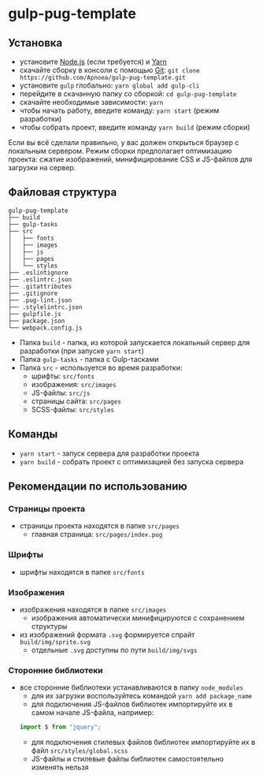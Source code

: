 # gulp-pug-template

## Установка
* установите [Node.js](https://nodejs.org/en/) (если требуется) и [Yarn](https://yarnpkg.com/en/docs/install)
* скачайте сборку в консоли с помощью [Git](https://git-scm.com/downloads): ```git clone https://github.com/Apnoea/gulp-pug-template.git```
* установите ```gulp``` глобально: ```yarn global add gulp-cli```
* перейдите в скачанную папку со сборкой: ```cd gulp-pug-template```
* скачайте необходимые зависимости: ```yarn```
* чтобы начать работу, введите команду: ```yarn start``` (режим разработки)
* чтобы собрать проект, введите команду ```yarn build``` (режим сборки)

Если вы всё сделали правильно, у вас должен открыться браузер с локальным сервером.
Режим сборки предполагает оптимизацию проекта: сжатие изображений, минифицирование CSS и JS-файлов для загрузки на сервер.

## Файловая структура

```
gulp-pug-template
├── build
├── gulp-tasks
├── src
│   ├── fonts
│   ├── images
│   ├── js
│   ├── pages
│   └── styles
├── .eslintignore
├── .eslintrc.json
├── .gitattributes
├── .gitignore
├── .pug-lint.json
├── .stylelintrc.json
├── gulpfile.js
├── package.json
└── webpack.config.js
```

* Папка ```build``` - папка, из которой запускается локальный сервер для разработки (при запуске ```yarn start```)
* Папка ```gulp-tasks``` - папка с Gulp-тасками
* Папка ```src``` - используется во время разработки:
    * шрифты: ```src/fonts```
    * изображения: ```src/images```
    * JS-файлы: ```src/js```
    * страницы сайта: ```src/pages```
    * SCSS-файлы: ```src/styles```

## Команды
* ```yarn start``` - запуск сервера для разработки проекта
* ```yarn build``` - собрать проект с оптимизацией без запуска сервера

## Рекомендации по использованию
### Страницы проекта
* страницы проекта находятся в папке ```src/pages```
    * главная страница: ```src/pages/index.pug```

### Шрифты
* шрифты находятся в папке ```src/fonts```

### Изображения
* изображения находятся в папке ```src/images```
    * изображения автоматически минифицируются с сохранением структуры
* из изображений формата ```.svg``` формируется спрайт ```build/img/sprite.svg```
    * отдельные ```.svg``` доступны по пути ```build/img/svgs```

### Сторонние библиотеки
* все сторонние библиотеки устанавливаются в папку ```node_modules```
    * для их загрузки воспользуйтеcь командой ```yarn add package_name```
    * для подключения JS-файлов библиотек импортируйте их в самом начале JS-файла, например:
    ```javascript
    import $ from "jquery";
    ```
    * для подключения стилевых файлов библиотек импортируйте их в файл ```src/styles/global.scss```
    * JS-файлы и стилевые файлы библиотек самостоятельно изменять нельзя
